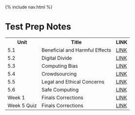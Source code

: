 {% include nav.html %}

# Test Prep Notes
<table>
  <tr>
    <th>Unit</th>
    <th>Title</th>
    <th>LINK</th>
  </tr>
  <tr>
    <td>5.1</td>
    <td>Beneficial and Harmful Effects</td>
    <td><a href="https://aaditgupta21.github.io/csp-notes/prep/5.1-5.2">LINK</a></td>
  </tr>
  <tr>
    <td>5.2</td>
    <td>Digital Divide</td>
    <td><a href="https://aaditgupta21.github.io/csp-notes/prep/5.1-5.2">LINK</a></td>
  </tr>
  <tr>
    <td>5.3</td>
    <td>Computing Bias</td>
    <td><a href="https://aaditgupta21.github.io/csp-notes/prep/5.3-5.4">LINK</a></td>
  </tr>
  <tr>
    <td>5.4</td>
    <td>Crowdsourcing</td>
    <td><a href="https://aaditgupta21.github.io/csp-notes/prep/5.3-5.4">LINK</a></td>
  </tr>
  <tr>
    <td>5.5</td>
    <td>Legal and Ethical Concerns</td>
    <td><a href="https://aaditgupta21.github.io/csp-notes/prep/5.5-5.6">LINK</a></td>
  </tr>
  <tr>
    <td>5.6</td>
    <td>Safe Computing</td>
    <td><a href="https://aaditgupta21.github.io/csp-notes/prep/5.5-5.6">LINK</a></td>
  </tr>
  <tr>
    <td>Week 1 </td>
    <td>Finals Corrections</td>
    <td><a href="https://aaditgupta21.github.io/csp-notes/prep/final1">LINK</a></td>
  </tr>
  <tr>
    <td>Week 5 Quiz </td>
    <td>Finals Corrections</td>
    <td><a href="https://aaditgupta21.github.io/csp-notes/prep/final2">LINK</a></td>
  </tr>
</table>


